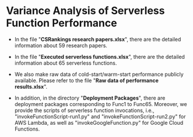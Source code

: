 # Variance Analysis of Serverless Function Performance

* In the file "**CSRankings research papers.xlsx**", there are the detailed information about 59 research papers.

* In the file "**Executed serverless functions.xlsx**", there are the detailed information about 65 serverless functions.

* We also make raw data of cold-start/warm-start performance publicly available. Please refer to the file "**Raw data of performance results.xlsx**".

* In addition, in the directory "**Deployment Packages**", there are deployment packages corresponding to Func1 to Func65. Moreover, we provide the scripts of serverless function invocations, i.e., "invokeFunctionScript-run1.py" and "invokeFunctionScript-run2.py" for AWS Lambda, as well as "invokeGoogleFunction.py" for Google Cloud Functions.
